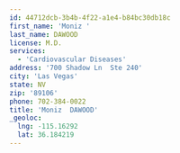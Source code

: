 ```yaml
---
id: 44712dcb-3b4b-4f22-a1e4-b84bc30db18c
first_name: 'Moniz '
last_name: DAWOOD
license: M.D.
services:
  - 'Cardiovascular Diseases'
address: '700 Shadow Ln  Ste 240'
city: 'Las Vegas'
state: NV
zip: '89106'
phone: 702-384-0022
title: 'Moniz  DAWOOD'
_geoloc:
  lng: -115.16292
  lat: 36.184219
---
```

